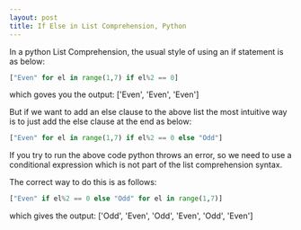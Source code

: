```yaml
---
layout: post
title: If Else in List Comprehension, Python
---
```


In a python List Comprehension, the usual style of using an if statement is as below:

```python
["Even" for el in range(1,7) if el%2 == 0]
```
which goves you the output:
['Even', 'Even', 'Even']

But if we want to add an else clause to the above list the most intuitive way is to just add the else clause at the end as below:
```python
["Even" for el in range(1,7) if el%2 == 0 else "Odd"]
```
If you try to run the above code python throws an error, so we need to use a conditional expression which is not part of the list
comprehension syntax.

The correct way to do this is as follows:
```python
["Even" if el%2 == 0 else "Odd" for el in range(1,7)]
```
which gives the output:
['Odd', 'Even', 'Odd', 'Even', 'Odd', 'Even']


